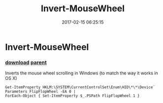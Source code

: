 ﻿---
pid:            6734
parent:         3680
children:       
poster:         talkandplay
title:          Invert-MouseWheel
date:           2017-02-15 06:25:15
description:    Inverts the mouse wheel scrolling in Windows (to match the way it works in OS X)
format:         posh
---

# Invert-MouseWheel

### [download](6734.ps1) [parent](3680.md) 

Inverts the mouse wheel scrolling in Windows (to match the way it works in OS X)

```posh
Get-ItemProperty HKLM:\SYSTEM\CurrentControlSet\Enum\HID\*\*\Device` Parameters FlipFlopWheel -EA 0 | 
ForEach-Object { Set-ItemProperty $_.PSPath FlipFlopWheel 1 }
```
